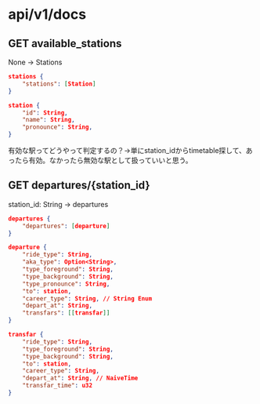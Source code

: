 # api/v1/docs

## GET available_stations

None → Stations

```json
stations {
    "stations": [Station]
}

station {
    "id": String,
    "name": String,
    "pronounce": String,
}
```

有効な駅ってどうやって判定するの？→単にstation_idからtimetable探して、あったら有効。なかったら無効な駅として扱っていいと思う。

## GET departures/\{station_id\}

station_id: String → departures

```json
departures {
    "departures": [departure]
}

departure {
    "ride_type": String,
    "aka_type": Option<String>,
    "type_foreground": String,
    "type_background": String,
    "type_pronounce": String,
    "to": station,
    "career_type": String, // String Enum
    "depart_at": String,
    "transfars": [[transfar]]
}

transfar {
    "ride_type": String,
    "type_foreground": String,
    "type_background": String,
    "to": station,
    "career_type": String,
    "depart_at": String, // NaiveTime
    "transfar_time": u32
}
```